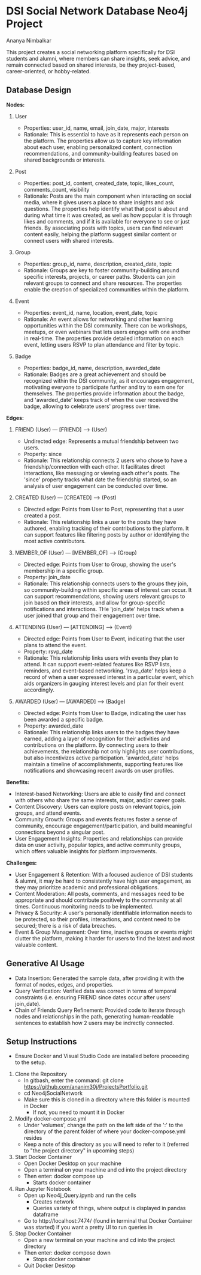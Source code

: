 # DSI Social Network Database Neo4j Project

Ananya Nimbalkar 

This project creates a social networking platform specifically for DSI students and alumni, where members can share insights, seek advice, and remain connected based on shared interests, be they project-based, career-oriented, or hobby-related.

## Database Design

**Nodes:**
1. User
   - Properties: user_id, name, email, join_date, major, interests
   - Rationale: This is essential to have as it represents each person on the platform. The properties allow us to capture key information about each user, enabling personalized content, connection recommendations, and community-building features based on shared backgrounds or interests.

2. Post
   - Properties: post_id, content, created_date, topic, likes_count, comments_count, visibility
   - Rationale: Posts are the main component when interacting on social media, where it gives users a place to share insights and ask questions. The properties help identify what that post is about and during what time it was created, as well as how popular it is through likes and comments, and if it is available for everyone to see or just friends. By associating posts with topics, users can find relevant content easily, helping the platform suggest similar content or connect users with shared interests.

3. Group
   - Properties: group_id, name, description, created_date, topic
   - Rationale: Groups are key to foster community-building around specific interests, projects, or career paths. Students can join relevant groups to connect and share resources. The properties enable the creation of specialized communities within the platform.

4. Event
   - Properties: event_id, name, location, event_date, topic
   - Rationale: An event allows for networking and other learning opportunities within the DSI community. There can be workshops, meetups, or even webinars that lets users engage with one another in real-time. The properties provide detailed information on each event, letting users RSVP to plan attendance and filter by topic.

5. Badge
   - Properties: badge_id, name, description, awarded_date
   - Rationale: Badges are a great achievement and should be recognized within the DSI community, as it encourages engagement, motivating everyone to participate further and try to earn one for themselves. The properties provide information about the badge, and 'awarded_date' keeps track of when the user received the badge, allowing to celebrate users' progress over time.

**Edges:**
1. FRIEND (User) — [FRIEND] —> (User)
   - Undirected edge: Represents a mutual friendship between two users.
   - Property: since
   - Rationale: This relationship connects 2 users who chose to have a friendship/connection with each other. It facilitates direct interactions, like messaging or viewing each other's posts. The 'since' property tracks what date the friendship started, so an analysis of user engagement can be conducted over time.

2. CREATED (User) — [CREATED] —> (Post)
   - Directed edge: Points from User to Post, representing that a user created a post.
   - Rationale: This relationship links a user to the posts they have authored, enabling tracking of their contributions to the platform. It can support features like filtering posts by author or identifying the most active contributors.

3. MEMBER_OF (User) — [MEMBER_OF] —> (Group)
   - Directed edge: Points from User to Group, showing the user's membership in a specific group.
   - Property: join_date
   - Rationale: This relationship connects users to the groups they join, so community-building within specific areas of interest can occur. It can support recommendations, showing users relevant groups to join based on their interests, and allow for group-specific notifications and interactions. THe 'join_date' helps track when a user joined that group and their engagement over time.

4. ATTENDING (User) — [ATTENDING] —> (Event)
   - Directed edge: Points from User to Event, indicating that the user plans to attend the event.
   - Property: rsvp_date
   - Rationale: This relationship links users with events they plan to attend. It can support event-related features like RSVP lists, reminders, and event-based networking. 'rsvp_date' helps keep a record of when a user expressed interest in a particular event, which aids organizers in gauging interest levels and plan for their event accordingly.

5. AWARDED (User) — [AWARDED] —> (Badge)
   - Directed edge: Points from User to Badge, indicating the user has been awarded a specific badge.
   - Property: awarded_date
   - Rationale: This relationship links users to the badges they have earned, adding a layer of recognition for their activities and contributions on the platform. By connecting users to their achievements, the relationship not only highlights user contributions, but also incentivizes active participation. 'awarded_date' helps maintain a timeline of accomplishments, supporting features like notifications and showcasing recent awards on user profiles.

**Benefits:**
- Interest-based Networking: Users are able to easily find and connect with others who share the same interests, major, and/or career goals.
- Content Discovery: Users can explore posts on relevant topics, join groups, and attend events.
- Community Growth: Groups and events features foster a sense of community, encourage engagement/participation, and build meaningful connections beyond a singular post.
- User Engagement Insights: Properties and relationships can provide data on user activity, popular topics, and active community groups, which offers valuable insights for platform improvements.

**Challenges:**
- User Engagement & Retention: With a focused audience of DSI students & alumni, it may be hard to consistently have high user engagement, as they may prioritize academic and professional obligations.
- Content Moderation: All posts, comments, and messages need to be appropriate and should contribute positively to the community at all times. Continuous monitoring needs to be implemented.
- Privacy & Security: A user's personally identifiable information needs to be protected, so their profiles, interactions, and content need to be secured; there is a risk of data breaches.
- Event & Group Management: Over time, inactive groups or events might clutter the platform, making it harder for users to find the latest and most valuable content.

## Generative AI Usage
- Data Insertion: Generated the sample data, after providing it with the format of nodes, edges, and properties.
- Query Verification: Verified data was correct in terms of temporal constraints (i.e. ensuring FRIEND since dates occur after users' join_date).
- Chain of Friends Query Refinement: Provided code to iterate through nodes and relationships in the path, generating human-readable sentences to establish how 2 users may be indrectly connected.

## Setup Instructions
- Ensure Docker and Visual Studio Code are installed before proceeding to the setup.

1. Clone the Repository
    - In gitbash, enter the command: git clone https://github.com/ananim30j/ProjectsPortfolio.git
    - cd Neo4jSocialNetwork
    - Make sure this is cloned in a directory where this folder is mounted in Docker
        - If not, you need to mount it in Docker
2. Modify docker-compose.yml
    - Under 'volumes', change the path on the left side of the ':' to the directory of the parent folder of where your docker-compose.yml resides
    - Keep a note of this directory as you will need to refer to it (referred to "the project directory" in upcoming steps)
3. Start Docker Container
    - Open Docker Desktop on your machine
    - Open a terminal on your machine and cd into the project directory
    - Then enter: docker compose up
        - Starts docker container
4. Run Jupyter Notebook
   - Open up Neo4j_Query.ipynb and run the cells
      - Creates network
      - Queries variety of things, where output is displayed in pandas dataframe
   - Go to http://localhost:7474/ (found in terminal that Docker Container was started) if you want a pretty UI to run queries in
5. Stop Docker Container
   - Open a new terminal on your machine and cd into the project directory
   - Then enter: docker compose down
      - Stops docker container
   - Quit Docker Desktop